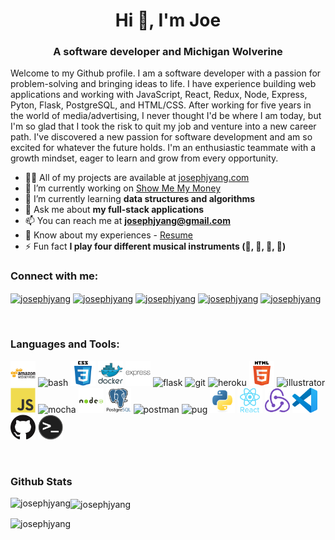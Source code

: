 <h1 align="center">Hi 👋, I'm Joe</h1>
<h3 align="center">A software developer and Michigan Wolverine</h3>



Welcome to my Github profile. I am a software developer with a passion for problem-solving and bringing ideas to life. I have experience building web applications and working with JavaScript, React, Redux, Node, Express, Pyton, Flask, PostgreSQL, and HTML/CSS. After working for five years in the world of media/advertising, I never thought I'd be where I am today, but I'm so glad that I took the risk to quit my job and venture into a new career path. I've discovered a new passion for software development and am so excited for whatever the future holds. I'm an enthusiastic teammate with a growth mindset, eager to learn and grow from every opportunity.

- 👨‍💻 All of my projects are available at [josephjyang.com](https://www.josephjyang.com)
- 🔭 I’m currently working on [Show Me My Money](https://github.com/josephjyang/show-me-my-money)
- 🌱 I’m currently learning **data structures and algorithms**
- 💬 Ask me about **my full-stack applications**
- 📫 You can reach me at **josephjyang@gmail.com**
- 📄 Know about my experiences - [Resume](http://josephjyang.github.io/Yang_Joseph_Resume.pdf)
- ⚡ Fun fact **I play four different musical instruments (🥁, 🎸, 🎹, 🎻)**


<h3 align="left">Connect with me:</h3>
<p align="left">
<a href="https://linkedin.com/in/josephjyang" target="blank"><img align="center" src="https://raw.githubusercontent.com/rahuldkjain/github-profile-readme-generator/master/src/images/icons/Social/linked-in-alt.svg" alt="josephjyang" height="30" width="40" /></a>
<a href="https://angel.co/u/joseph-yang-1" target="blank"><img align="center" src="https://www.vectorlogo.zone/logos/angel/angel-icon.svg" alt="josephjyang" height="30" width="30" /></a>
<a href="https://twitter.com/josephjyang" target="blank"><img align="center" src="https://raw.githubusercontent.com/rahuldkjain/github-profile-readme-generator/master/src/images/icons/Social/twitter.svg" alt="josephjyang" height="30" width="40" /></a>
<a href="https://fb.com/josephjyang" target="blank"><img align="center" src="https://raw.githubusercontent.com/rahuldkjain/github-profile-readme-generator/master/src/images/icons/Social/facebook.svg" alt="josephjyang" height="30" width="40" /></a>
<a href="https://instagram.com/josephjyang" target="blank"><img align="center" src="https://raw.githubusercontent.com/rahuldkjain/github-profile-readme-generator/master/src/images/icons/Social/instagram.svg" alt="josephjyang" height="30" width="40" /></a>
</p>

<br />

<h3 align="left">Languages and Tools:</h3>
<p align="left"> <img src="https://raw.githubusercontent.com/devicons/devicon/master/icons/amazonwebservices/amazonwebservices-original-wordmark.svg" alt="aws" width="40" height="40"/>  <img src="https://www.vectorlogo.zone/logos/gnu_bash/gnu_bash-icon.svg" alt="bash" width="40" height="40"/> <img src="https://raw.githubusercontent.com/devicons/devicon/master/icons/css3/css3-original-wordmark.svg" alt="css3" width="40" height="40"/> <img src="https://raw.githubusercontent.com/devicons/devicon/master/icons/docker/docker-original-wordmark.svg" alt="docker" width="40" height="40"/> <img src="https://raw.githubusercontent.com/devicons/devicon/master/icons/express/express-original-wordmark.svg" alt="express" width="40" height="40"/> <img src="https://www.vectorlogo.zone/logos/pocoo_flask/pocoo_flask-icon.svg" alt="flask" width="40" height="40"/> <img src="https://www.vectorlogo.zone/logos/git-scm/git-scm-icon.svg" alt="git" width="40" height="40"/> <img src="https://www.vectorlogo.zone/logos/heroku/heroku-icon.svg" alt="heroku" width="40" height="40"/> <img src="https://raw.githubusercontent.com/devicons/devicon/master/icons/html5/html5-original-wordmark.svg" alt="html5" width="40" height="40"/> <img src="https://www.vectorlogo.zone/logos/adobe_illustrator/adobe_illustrator-icon.svg" alt="illustrator" width="40" height="40"/> <img src="https://raw.githubusercontent.com/devicons/devicon/master/icons/javascript/javascript-original.svg" alt="javascript" width="40" height="40"/> <img src="https://www.vectorlogo.zone/logos/mochajs/mochajs-icon.svg" alt="mocha" width="40" height="40"/> <img src="https://raw.githubusercontent.com/devicons/devicon/master/icons/nodejs/nodejs-original-wordmark.svg" alt="nodejs" width="40" height="40"/> <img src="https://raw.githubusercontent.com/devicons/devicon/master/icons/postgresql/postgresql-original-wordmark.svg" alt="postgresql" width="40" height="40"/> <img src="https://www.vectorlogo.zone/logos/getpostman/getpostman-icon.svg" alt="postman" width="40" height="40"/> <img src="https://cdn.worldvectorlogo.com/logos/pug.svg" alt="pug" width="40" height="40"/> <img src="https://raw.githubusercontent.com/devicons/devicon/master/icons/python/python-original.svg" alt="python" width="40" height="40"/> <img src="https://raw.githubusercontent.com/devicons/devicon/master/icons/react/react-original-wordmark.svg" alt="react" width="40" height="40"/> <img src="https://raw.githubusercontent.com/devicons/devicon/master/icons/redux/redux-original.svg" alt="redux" width="40" height="40"/> <img src="https://raw.githubusercontent.com/github/explore/80688e429a7d4ef2fca1e82350fe8e3517d3494d/topics/visual-studio-code/visual-studio-code.png" alt="Visual Studio Code" width="40" height="40"/>  <img src="https://raw.githubusercontent.com/github/explore/78df643247d429f6cc873026c0622819ad797942/topics/github/github.png" alt="Github" width="40" height="40"/> <img src="https://raw.githubusercontent.com/github/explore/80688e429a7d4ef2fca1e82350fe8e3517d3494d/topics/terminal/terminal.png" alt="Terminal" width="40" height="40"/>
</p>

<br />

### Github Stats  
<p><img align="left" src="https://github-readme-stats.vercel.app/api?username=josephjyang&show_icons=true&locale=en" alt="josephjyang" /></p>
<p><img align="center" src="https://github-readme-stats.vercel.app/api/top-langs?username=josephjyang&show_icons=true&locale=en&layout=compact" alt="josephjyang" /></p>
<p><img align="left" src="https://github-readme-streak-stats.herokuapp.com/?user=josephjyang&" alt="josephjyang" /></p>

<br/>  



[instagram]: https://www.instagram.com/josephjyang/
[linkedin]: https://www.linkedin.com/in/josephjyang/
[angellist]: https://angel.co/u/joseph-yang-1


<!--
**josephjyang/josephjyang** is a ✨ _special_ ✨ repository because its `README.md` (this file) appears on your GitHub profile.

Here are some ideas to get you started:

- 🔭 I’m currently working on ...
- 🌱 I’m currently learning ...
- 👯 I’m looking to collaborate on ...
- 🤔 I’m looking for help with ...
- 💬 Ask me about ...
- 📫 How to reach me: ...
- 😄 Pronouns: ...
- ⚡ Fun fact: ...
-->
